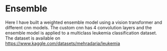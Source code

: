 # Ensemble
Here I have built a weighted ensemble model using a vision transformer and different cnn models. The custom cnn has 4 convolution layers and the ensemble model is applied to a multiclass
leukemia classification dataset. The dataset is available on https://www.kaggle.com/datasets/mehradaria/leukemia 
